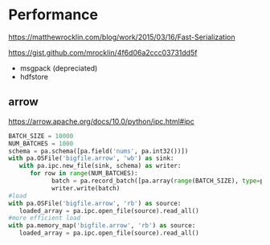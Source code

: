 # Performance

https://matthewrocklin.com/blog/work/2015/03/16/Fast-Serialization

https://gist.github.com/mrocklin/4f6d06a2ccc03731dd5f

- msgpack (depreciated)
- hdfstore

## arrow
https://arrow.apache.org/docs/10.0/python/ipc.html#ipc
```py
BATCH_SIZE = 10000
NUM_BATCHES = 1000
schema = pa.schema([pa.field('nums', pa.int32())])
with pa.OSFile('bigfile.arrow', 'wb') as sink:
   with pa.ipc.new_file(sink, schema) as writer:
      for row in range(NUM_BATCHES):
            batch = pa.record_batch([pa.array(range(BATCH_SIZE), type=pa.int32())], schema)
            writer.write(batch)
#load
with pa.OSFile('bigfile.arrow', 'rb') as source:
   loaded_array = pa.ipc.open_file(source).read_all()
#more efficient load
with pa.memory_map('bigfile.arrow', 'rb') as source:
   loaded_array = pa.ipc.open_file(source).read_all()
```

